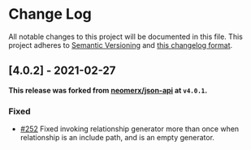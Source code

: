 # Change Log

All notable changes to this project will be documented in this file. This project adheres to
[Semantic Versioning](http://semver.org/) and [this changelog format](http://keepachangelog.com/).

## [4.0.2] - 2021-02-27

**This release was forked from [neomerx/json-api](https://github.com/neomerx/json-api) at `v4.0.1`.**

### Fixed

- [#252](https://github.com/neomerx/json-api/issues/252) Fixed invoking relationship generator more than once when
  relationship is an include path, and is an empty generator.
